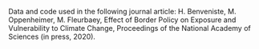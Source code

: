 Data and code used in the following journal article: H. Benveniste, M. Oppenheimer, M. Fleurbaey, Effect of Border Policy on Exposure and Vulnerability to Climate Change, Proceedings of the National Academy of Sciences (in press, 2020).